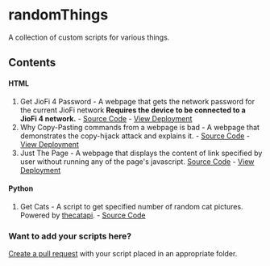 # randomThings
A collection of custom scripts for various things.

## Contents
#### HTML

1. Get JioFi 4 Password - A webpage that gets the network password for the current JioFi network **Requires the device to be connected to a JioFi 4 network.** - [Source Code](https://github.com/nanna7077/randomThings/blob/main/html/getJiofi4Password.html) - [View Deployment](https://nanna7077.github.io/randomThings/html/getJiofi4Password)
2. Why Copy-Pasting commands from a webpage is bad - A webpage that demonstrates the copy-hijack attack and explains it. - [Source Code](https://github.com/nanna7077/randomThings/blob/main/html/whyCopyPastingCommandsFromWebIsBad.html)  - [View Deployment](https://nanna7077.github.io/randomThings/html/whyCopyPastingCommandsFromWebIsBad)
3. Just The Page - A webpage that displays the content of link specified by user without running any of the page's javascript. [Source Code](https://github.com/nanna7077/randomThings/blob/main/html/justThePage.html) - [View Deployment](nanna7077.github.io/randomThings/html/justThePage)

#### Python

1. Get Cats - A script to get specified number of random cat pictures. Powered by [thecatapi](https://thecatapi.com/). - [Source Code](https://github.com/nanna7077/randomThings/blob/main/python/getcats.py)

### Want to add your scripts here?

[Create a pull request](https://github.com/nanna7077/randomThings/pulls) with your script placed in an appropriate folder.
